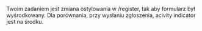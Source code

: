 Twoim zadaniem jest zmiana ostylowania w /register, tak aby formularz był wyśrodkowany. Dla porównania, przy wysłaniu zgłoszenia, acivity indicator jest na środku.
